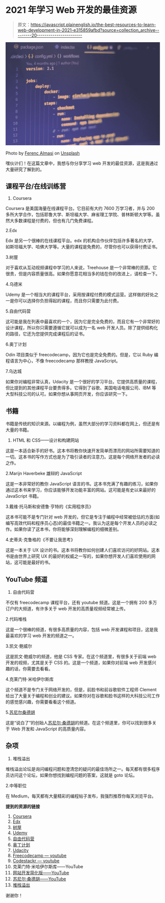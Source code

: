 # 2021 年学习 Web 开发的最佳资源

> 原文：<https://javascript.plainenglish.io/the-best-resources-to-learn-web-development-in-2021-e315859afbd?source=collection_archive---------20----------------------->

![](img/dace22904571a7581accc83998a2085a.png)

Photo by [Ferenc Almasi](https://unsplash.com/@flowforfrank?utm_source=medium&utm_medium=referral) on [Unsplash](https://unsplash.com?utm_source=medium&utm_medium=referral)

嘿伙计们！在这篇文章中，我想与你分享学习 web 开发的最佳资源，这是我通过大量研究了解到的。

## **课程平台/在线训练营**

1.  Coursera

Coursera 是美国海量在线课程平台。它目前有大约 7600 万学习者，并与 200 多所大学合作，包括耶鲁大学、斯坦福大学、麻省理工学院、普林斯顿大学等。虽然大多数课程是付费的，但也有几门免费课程。

2.Edx

Edx 是另一个很棒的在线课程平台。edx 的机构合作伙伴包括许多著名的大学，如斯坦福大学、哈佛大学等。大量的课程是免费的，尽管你也可以获得付费证书。

3.树屋

对于喜欢从互动视频课程中学习的人来说，Treehouse 是一个非常棒的资源。它很贵，但是内容质量很高。如果你愿意花相当多的钱在你的改进上，请检查一下。

4.乌德米

Udemy 是一个相当大的课程平台，采用按课程付费的模式运营。这样做的好处之一是你可以选择你负担得起的课程，而且你只需要为此付费。

5.自由代码营

这可能是我在列表中最喜欢的一个，因为它是完全免费的，而且它有一个非常好的设计课程，所以你只需要遵循它就可以成为一名 web 开发人员。除了提供结构化的路径，它还为您提供完成课程后的证书。

6.奥丁计划

Odin 项目类似于 freecodecamp，因为它也是完全免费的。但是，它以 Ruby 编程语言为中心，不像 freecodecamp 那样教授 JavaScript。

7.乌达城

如果你对编程非常认真，Udacity 是一个很好的学习平台。它提供高质量的课程，但比提到的其他课程平台要贵得多。它得到了谷歌、美国电话电报公司、IBM 等大型科技公司的认可。如果你想从事网页开发，你应该研究一下。

## **书籍**

书籍是传统的知识来源。以编程为例，虽然大部分的学习资料都在网上，但还是有大量的书籍。

1.  HTML 和 CSS——设计和构建网站

这是一本适合新手的好书。这本书将教你快速开发简单而漂亮的网站所需要知道的一切。这本书的写作方式也是为了吸引读者的注意力。这是每个网络开发者的必读之作。

2.Marijn Haverbeke 雄辩的 JavaScript

这是一本非常好的教你 JavaScript 语言的书。这本书充满了有趣的练习，如果你通过这本书来学习，你应该能够开发功能丰富的网站。这可能是有史以来最好的 JavaScript 书籍。

3.戴维·托马斯和安德鲁·亨特的《实用程序员》

这本书可能不是专门针对 web 开发的，但它是专注于编程中经常被低估的方面(如编写高效代码和程序员心态)的最佳书籍之一。我认为这是每个开发人员的必读之作。如果你读了这本书，你将能够深刻理解编程的细微差别。

4.史蒂夫·克鲁格的《不要让我思考》

这是一本关于 UX 设计的书。这本书将教你如何创建人们喜欢访问的好网站。这本书是由世界上研究 UX 的最好的权威之一写的，如果你想开发人们喜欢使用的网站，这可能是最好的书。

## **YouTube 频道**

1.  自由代码营

不仅有 freecodecamp 课程平台，还有 youtube 频道。这是一个拥有 200 多万订户的大频道，有许多关于 web 开发的高质量视频经常被上传。

2.代码堆栈

这是一个很棒的频道，有很多高质量的内容，包括 web 开发课程和项目，这是我最喜欢的学习 web 开发的频道之一。

3.凯文·鲍威尔

这是凯文·鲍威尔的频道，他是 CSS 专家。在这个频道里，有很多关于前端 web 开发的视频，尤其是关于 CSS 的。这是一个频道，如果你对前端 web 开发感兴趣的话，你需要去看看。

4.克莱门特·米哈伊尔斯库

这个频道不是专门关于网络开发的，但是，前脸书和前谷歌软件工程师 Clement 给出了大量关于编程和创业的建议。如果你对在谷歌和脸书这样的大科技公司工作的感觉感兴趣，你需要看看这个频道。

5.[苏尼尔桑德胡](https://www.youtube.com/sunilsandhu)

这是“说白了”的创始人[苏尼尔·桑德胡](https://www.youtube.com/sunilsandhu)的频道。在这个频道里，你可以找到很多关于 Web 开发和 JavaScript 的高质量内容。

## **杂项**

1.  堆栈溢出

堆栈溢出论坛是询问编程问题和澄清您的疑问的最佳场所之一。每天都有很多程序员访问这个论坛，如果你想找到编程问题的答案，这就是 goto 论坛。

2.中等职位

在 Medium，每天都有大量精彩的编程帖子发布，我强烈推荐你每天浏览平台。

**提到的资源的链接**

1.  [Coursera](https://www.coursera.org/)
2.  [Edx](https://www.edx.org/)
3.  [树屋](https://teamtreehouse.com/)
4.  [Udemy](https://www.udemy.com/)
5.  [自由代码营](https://www.freecodecamp.org/)
6.  [奥丁计划](https://www.theodinproject.com/)
7.  [Udacity](https://www.udacity.com/school-of-programming)
8.  [Freecodecamp — youtube](https://www.youtube.com/channel/UC8butISFwT-Wl7EV0hUK0BQ)
9.  [Codestackr — youtube](https://www.youtube.com/channel/UCDCHcqyeQgJ-jVSd6VJkbCw)
10.  克莱门特·米哈伊尔斯库——YouTube
11.  [网站开发简化版——YouTube](https://www.youtube.com/channel/UCFbNIlppjAuEX4znoulh0Cw)
12.  [苏尼尔·桑德胡——YouTube](https://www.youtube.com/sunilsandhu)
13.  [堆栈溢出](https://stackoverflow.com/)

谢谢你！